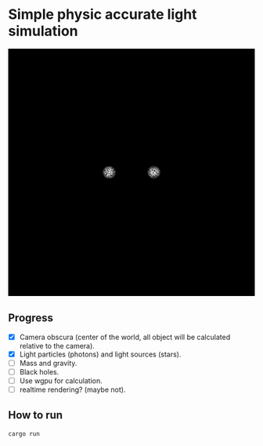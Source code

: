 # Simple physic accurate light simulation

![Render result](out.png)

## Progress
- [x] Camera obscura (center of the world, all object will be calculated relative to the camera).
- [x] Light particles (photons) and light sources (stars).
- [ ] Mass and gravity.
- [ ] Black holes.
- [ ] Use wgpu for calculation.
- [ ] realtime rendering? (maybe not).

## How to run
```bash
cargo run
```
